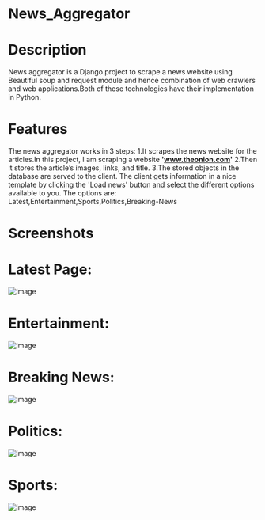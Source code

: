 # News_Aggregator

# Description
News aggregator is a Django project to scrape a news website using Beautiful soup and request module and hence combination of web crawlers and web applications.Both of these technologies have their implementation in Python.

# Features
The news aggregator works in 3 steps:
1.It scrapes the news website for the articles.In this project, I am scraping a website **'www.theonion.com'**
2.Then it stores the article’s images, links, and title.
3.The stored objects in the database are served to the client. The client gets information in a nice template by clicking the 'Load news' button and select the different options available to you.
The options are: Latest,Entertainment,Sports,Politics,Breaking-News

# Screenshots
# Latest Page:
 ![image](https://github.com/yerram-karthik/News_Aggregator/assets/136573431/8d9f35a1-db9e-4cea-8ce8-78841ae6c116)

# Entertainment:
 ![image](https://github.com/yerram-karthik/News_Aggregator/assets/136573431/b986f824-638c-4b85-b427-b80bc41d902b)

# Breaking News:
 ![image](https://github.com/yerram-karthik/News_Aggregator/assets/136573431/431fccfe-a7b0-4a06-a092-4dcec087da58)

# Politics:
 ![image](https://github.com/yerram-karthik/News_Aggregator/assets/136573431/78c2581e-c64c-4c81-b429-19984b9490fa)

 # Sports:
 ![image](https://github.com/yerram-karthik/News_Aggregator/assets/136573431/32e8d155-5a1c-407b-a6bf-a37a5fdfea29)


